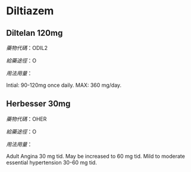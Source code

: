 # Diltiazem

## Diltelan 120mg

*藥物代碼*：ODIL2

*給藥途徑*：O

*用法用量*：

Intial: 90-120mg once daily. MAX: 360 mg/day.

## Herbesser 30mg

*藥物代碼*：OHER

*給藥途徑*：O

*用法用量*：

Adult Angina 30 mg tid. May be increased to 60 mg tid. 
Mild to moderate essential hypertension 30-60 mg tid.


